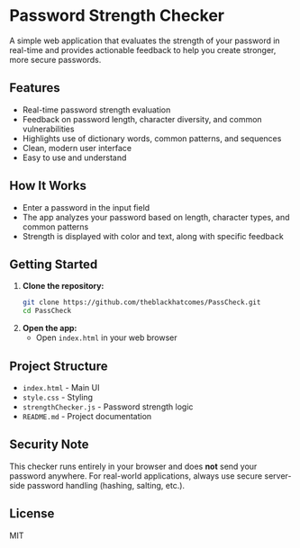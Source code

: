 # Password Strength Checker

A simple web application that evaluates the strength of your password in real-time and provides actionable feedback to help you create stronger, more secure passwords.

## Features
- Real-time password strength evaluation
- Feedback on password length, character diversity, and common vulnerabilities
- Highlights use of dictionary words, common patterns, and sequences
- Clean, modern user interface
- Easy to use and understand

## How It Works
- Enter a password in the input field
- The app analyzes your password based on length, character types, and common patterns
- Strength is displayed with color and text, along with specific feedback

## Getting Started
1. **Clone the repository:**
   ```sh
   git clone https://github.com/theblackhatcomes/PassCheck.git
   cd PassCheck
   ```
2. **Open the app:**
   - Open `index.html` in your web browser

## Project Structure
- `index.html` - Main UI
- `style.css` - Styling
- `strengthChecker.js` - Password strength logic
- `README.md` - Project documentation

## Security Note
This checker runs entirely in your browser and does **not** send your password anywhere. For real-world applications, always use secure server-side password handling (hashing, salting, etc.).

## License
MIT 